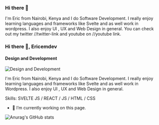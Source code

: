 ### Hi there 👋

I'm Eric from Nairobi, Kenya  and I do Software Development. I really enjoy learning languages and frameworks like Svelte and as well work in wordpress. I also enjoy UI , UX and Web Design in general. You can check out my twitter //twitter-link and youtube on //youtube link.
### Hi there 👋,  Ericemdev
#### Design and Development
![Design and Development](https://arturssmirnovs.github.io/github-profile-readme-generator/images/banner.png)

I'm Eric from Nairobi, Kenya  and I do Software Development. I really enjoy learning languages and frameworks like Svelte and as well work in Wordpress. I also enjoy UI , UX and Web Design in general. 

Skills: SVELTE JS / REACT / JS / HTML / CSS

- 🔭 I’m currently working on this page. 






![Anurag's GitHub stats](https://github-readme-stats.vercel.app/api?username=ericemdev&show=reviews,discussions_started,discussions_answered,prs_merged,prs_merged_percentage)
